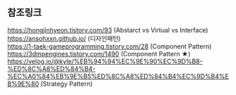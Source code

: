 ## 참조링크
https://hongjinhyeon.tistory.com/93 (Abstarct vs Virtual vs Interface) <br>
https://ansohxxn.github.io/ (디자인패턴) <br>
https://1-taek-gameprogramming.tistory.com/28 (Component Pattern) <br>
https://3dmpengines.tistory.com/1490 (Component Pattern ★) <br>
https://velog.io/@kyle/%EB%94%94%EC%9E%90%EC%9D%B8-%ED%8C%A8%ED%84%B4-%EC%A0%84%EB%9E%B5%ED%8C%A8%ED%84%B4%EC%9D%B4%EB%9E%80 (Strategy Pattern) <br>
